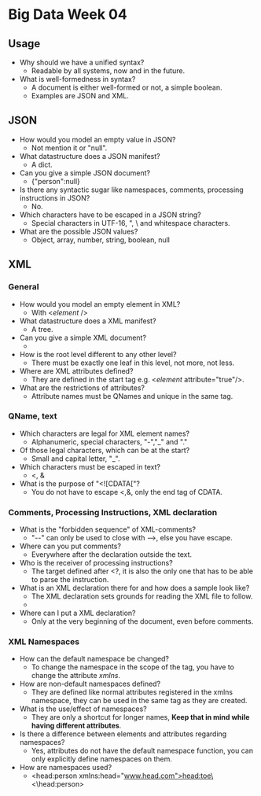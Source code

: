 # Big Data Week 04

## Usage
- Why should we have a unified syntax?
	- Readable by all systems, now and in the future.
- What is well-formedness in syntax?
	- A document is either well-formed or not, a simple boolean.
	- Examples are JSON and XML.
## JSON
- How would you model an empty value in JSON?
	- Not mention it or "null".
- What datastructure does a JSON manifest?
	- A dict.
- Can you give a simple JSON document?
	- {"person":null}
- Is there any syntactic sugar like namespaces, comments, processing instructions in JSON?
	- No.
- Which characters have to be escaped in a JSON string?
	- Special characters in UTF-16, ", \ and whitespace characters.
- What are the possible JSON values?
	- Object, array, number, string, boolean, null
## XML
### General
- How would you model an empty element in XML?
	- With <*element* />
- What datastructure does a XML manifest?
	- A tree.
- Can you give a simple XML document?
	- <person/>
- How is the root level different to any other level?
	- There must be exactly one leaf in this level, not more, not less.
- Where are XML attributes defined?
	- They are defined in the start tag e.g. <*element* attribute="true"/>.
- What are the restrictions of attributes?
	- Attribute names must be QNames and unique in the same tag.
### QName, text
- Which characters are legal for XML element names?
	- Alphanumeric, special characters, "-","\_" and "."
- Of those legal characters, which can be at the start?
	- Small and capital letter, "\_".
- Which characters must be escaped in text?
	- <, &
- What is the purpose of "<\!\[CDATA\[\"?
	- You do not have to escape <,&, only the end tag of CDATA.
### Comments, Processing Instructions, XML declaration
- What is the "forbidden sequence" of XML-comments?
	- "--" can only be used to close with -->, else you have escape.
- Where can you put comments?
	- Everywhere after the declaration outside the text.
- Who is the receiver of processing instructions?
	- The target defined after <\?, it is also the only one that has to be able to parse the instruction.
- What is an XML declaration there for and how does a sample look like?
	- The XML declaration sets grounds for reading the XML file to follow.
	- <?xml version="1.0" encoding="UTF-8" standalone="no" ?>
- Where can I put a XML declaration?
	- Only at the very beginning of the document, even before comments.
### XML Namespaces
- How can the default namespace be changed?
	- To change the namespace in the scope of the tag, you have to change the attribute *xmlns*.
- How are non-default namespaces defined?
	- They are defined like normal attributes registered in the xmlns namespace, they can be used in the same tag as they are created.
- What is the use/effect of namespaces?
	- They are only a shortcut for longer names, **Keep that in mind while having different attributes**.
- Is there a difference between elements and attributes regarding namespaces?
	- Yes, attributes do not have the default namespace function, you can only explicitly define namespaces on them.
- How are namespaces used?
	- <head:person xmlns:head="www.head.com"><head:toe\><\head:person>